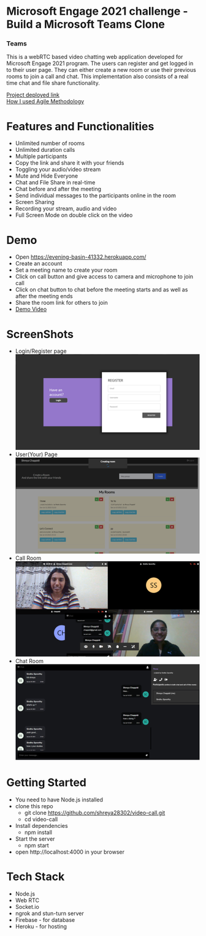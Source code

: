 # Microsoft Engage 2021 challenge - Build a Microsoft Teams Clone
<h3> Teams </h3> 
This is a webRTC based video chatting web application developed for Microsoft Engage 2021 program. The users can register and get logged in to their user page. They can either create a new room or use their previous rooms to join a call and chat. This implementation also consists of a real time chat and file share functionality.


[Project deployed link](https://evening-basin-41332.herokuapp.com/)<br />
[How I used Agile Methodology](https://drive.google.com/file/d/1djcvGkr8s074YWBTcPuLnWh4cj8O21KV/view)<br />

# Features and Functionalities
* Unlimited number of rooms 
* Unlimited duration calls 
* Multiple participants 
* Copy the link and share it with your friends 
* Toggling your audio/video stream 
* Mute and Hide Everyone 
* Chat and File Share in real-time 
* Chat before and after the meeting 
* Send individual messages to the participants online in the room 
* Screen Sharing 
* Recording your stream, audio and video 
* Full Screen Mode on double click on the video  

# Demo
* Open https://evening-basin-41332.herokuapp.com/
* Create an account
* Set a meeting name to create your room
* Click on call button and give access to camera and microphone to join call
* Click on chat button to chat before the meeting starts and as well as after the meeting ends
* Share the room link for others to join 
* [Demo Video](https://drive.google.com/file/d/1XxWglKo0iPGE_Q61q1QibgOnW-O4YEba/view)

# ScreenShots
* Login/Register page<br/>
![startpage](https://github.com/shreya28302/video-call/blob/master/screenshots/startpage.png)
* User(Your) Page<br />
![userpage](https://github.com/shreya28302/video-call/blob/master/screenshots/userpage.png)
* Call Room<br />
![callpage](https://github.com/shreya28302/video-call/blob/master/screenshots/callpage.png)
* Chat Room<br />
![chatpage](https://github.com/shreya28302/video-call/blob/master/screenshots/chatpage.png)


# Getting Started
* You need to have Node.js installed
* clone this repo
  * git clone https://github.com/shreya28302/video-call.git
  * cd video-call
* Install dependencies
  * npm install
* Start the server
  * npm start
* open http://localhost:4000 in your browser

# Tech Stack
* Node.js 
* Web RTC 
* Socket.io 
* ngrok and stun-turn server
* Firebase - for database 
* Heroku - for hosting
